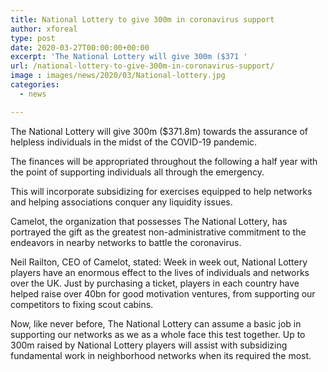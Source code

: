 ```yaml
---
title: National Lottery to give 300m in coronavirus support
author: xforeal 
type: post
date: 2020-03-27T00:00:00+00:00
excerpt: 'The National Lottery will give 300m ($371 '
url: /national-lottery-to-give-300m-in-coronavirus-support/
image : images/news/2020/03/National-lottery.jpg
categories:
  - news

---
```

The National Lottery will give 300m ($371.8m) towards the assurance of helpless individuals in the midst of the COVID-19 pandemic. 

The finances will be appropriated throughout the following a half year with the point of supporting individuals all through the emergency. 

This will incorporate subsidizing for exercises equipped to help networks and helping associations conquer any liquidity issues. 

Camelot, the organization that possesses The National Lottery, has portrayed the gift as the greatest non-administrative commitment to the endeavors in nearby networks to battle the coronavirus. 

Neil Railton, CEO of Camelot, stated: Week in week out, National Lottery players have an enormous effect to the lives of individuals and networks over the UK. Just by purchasing a ticket, players in each country have helped raise over 40bn for good motivation ventures, from supporting our competitors to fixing scout cabins. 

Now, like never before, The National Lottery can assume a basic job in supporting our networks as we as a whole face this test together. Up to 300m raised by National Lottery players will assist with subsidizing fundamental work in neighborhood networks when its required the most.